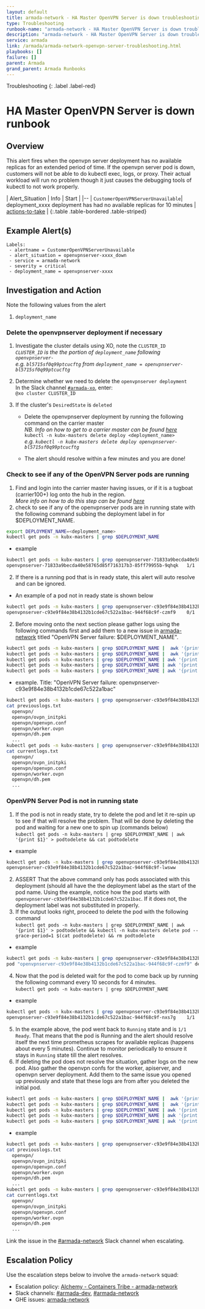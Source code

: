 ```yaml
---
layout: default
title: armada-network - HA Master OpenVPN Server is down troubleshooting
type: Troubleshooting
runbook-name: "armada-network - HA Master OpenVPN Server is down troubleshooting"
description: "armada-network - HA Master OpenVPN Server is down troubleshooting"
service: armada
link: /armada/armada-network-openvpn-server-troubleshooting.html
playbooks: []
failure: []
parent: Armada
grand_parent: Armada Runbooks
---
```


Troubleshooting
{: .label .label-red}

# HA Master OpenVPN Server is down runbook

## Overview

This alert fires when the openvpn server deployment has no available replicas for an extended period of time. If the openvpn server pod is down, customers will not be able to do kubectl exec, logs, or proxy. Their actual workload will run no problem though it just causes the debugging tools of kubectl to not work properly.

| Alert_Situation | Info | Start |
|--
| `CustomerOpenVPNServerUnavailable`| deployment_xxxx  deployment has had no available replicas for 10 minutes | [actions-to-take](#investigation-and-action) |
{:.table .table-bordered .table-striped}

## Example Alert(s)

~~~
Labels:
 - alertname = CustomerOpenVPNServerUnavailable
 - alert_situation = openvpnserver-xxxx_down
 - service = armada-network
 - severity = critical
 - deployment_name = openvpnserver-xxxx
~~~

## Investigation and Action

Note the following values from the alert
1. `deployment_name`

### Delete the openvpnserver deployment if necessary
1. Investigate the cluster details using XO, note the `CLUSTER_ID`  
_`CLUSTER_ID` is the the portion of `deployment_name` following `openvpnserver-`_  
_e.g. `bl5715sf0q99ptcucftg` from `deployment_name = openvpnserver-bl5715sf0q99ptcucftg`_

1. Determine whether we need to delete the `openvpnserver deployment`  
In the Slack channel [`#armada-xo`](https://ibm-argonauts.slack.com/messages/G90E71LSV), enter:  
`@xo cluster CLUSTER_ID`

1. If the cluster's `DesiredState` is `deleted`
   * Delete the openvpnserver deployment by running the following command on the carrier master  
_NB. Info on how to get to a carrier master can be found [here](./armada-general-debugging-info.html#finding-the-carrier-to-log-into-from-pagerduty-alert)_  
`kubectl -n kubx-masters delete deploy <deployment_name>`  
_e.g. `kubectl -n kubx-masters delete deploy openvpnserver-bl5715sf0q99ptcucftg`_

   * The alert should resolve within a few minutes and you are done!

### Check to see if any of the OpenVPN Server pods are running
1. Find and login into the carrier master having issues, or if it is a tugboat (carrier100+) log onto the hub in the region.  
_More info on how to do this step can be found [here](./armada-general-debugging-info.html#finding-the-carrier-to-log-into-from-pagerduty-alert)_
1. check to see if any of the openvpnserver pods are in running state with the following command subbing the deployment label in for $DEPLOYMENT_NAME.
~~~ sh
export DEPLOYMENT_NAME=<deployment_name>
kubectl get pods -n kubx-masters | grep $DEPLOYMENT_NAME
~~~
* example
~~~ sh
kubectl get pods -n kubx-masters | grep openvpnserver-71833a9becda40e58765d85f716317b3
openvpnserver-71833a9becda40e58765d85f716317b3-85ff79955b-9qhqk   1/1       Running            0          3h
~~~
2. If there is a running pod that is in ready state, this alert will auto resolve and can be ignored.
* An example of a pod not in ready state is shown below
~~~ sh
kubectl get pods -n kubx-masters | grep openvpnserver-c93e9f84e38b4132b1cde67c522a1bac
openvpnserver-c93e9f84e38b4132b1cde67c522a1bac-944f68c9f-czmf9    0/1       CrashLoopBackOff    413        5d
~~~ 
2. Before moving onto the next section please gather logs using the following commands first and add them to a new issue in [armada-network](https://github.ibm.com/alchemy-containers/armada-network/issues) titled "OpenVPN Server failure: $DEPLOYMENT_NAME".
~~~ sh
kubectl get pods -n kubx-masters | grep $DEPLOYMENT_NAME |  awk '{print $1}' > podforlogs && kubectl -n kubx-masters logs $(cat podforlogs) -p > previouslogs.txt
kubectl get pods -n kubx-masters | grep $DEPLOYMENT_NAME |  awk '{print $1}' > podforlogs && kubectl -n kubx-masters logs $(cat podforlogs)  > currentlogs.txt
kubectl get pods -n kubx-masters | grep $DEPLOYMENT_NAME | awk '{print $1}' > podforlogs && kubectl -n kubx-masters exec  $(cat podforlogs) cat /etc/openvpn/apiserver.ovpn | grep remote > apiserver_remotes
kubectl get pods -n kubx-masters | grep $DEPLOYMENT_NAME | awk '{print $1}' > podforlogs && kubectl -n kubx-masters exec  $(cat podforlogs) cat /etc/openvpn/ccd/worker > worker_ccd
kubectl get pods -n kubx-masters | grep $DEPLOYMENT_NAME | awk '{print $1}' > podforlogs && kubectl -n kubx-masters exec  $(cat podforlogs) cat /etc/openvpn/openvpn.conf > openvpn.conf
~~~
* example. Title: "OpenVPN Server failure: openvpnserver-c93e9f84e38b4132b1cde67c522a1bac"
~~~ sh
kubectl get pods -n kubx-masters | grep openvpnserver-c93e9f84e38b4132b1cde67c522a1bac |  awk '{print $1}' > podforlogs && kubectl -n kubx-masters logs $(cat podforlogs) -p > previouslogs.txt
cat previouslogs.txt
  openvpn/
  openvpn/ovpn_initpki
  openvpn/openvpn.conf
  openvpn/worker.ovpn
  openvpn/dh.pem
  ...
kubectl get pods -n kubx-masters | grep openvpnserver-c93e9f84e38b4132b1cde67c522a1bac |  awk '{print $1}' > podforlogs && kubectl -n kubx-masters logs $(cat podforlogs)  > currentlogs.txt
cat currentlogs.txt
  openvpn/
  openvpn/ovpn_initpki
  openvpn/openvpn.conf
  openvpn/worker.ovpn
  openvpn/dh.pem
  ...
~~~

### OpenVPN Server Pod is not in running state
1. If the pod is not in ready state, try to delete the pod and let it re-spin up to see if that will resolve the problem. That will be done by deleting the pod and waiting for a new one to spin up (commands below)  
`kubectl get pods -n kubx-masters | grep $DEPLOYMENT_NAME | awk '{print $1}' > podtodelete && cat podtodelete`
* example
~~~ sh
kubectl get pods -n kubx-masters | grep openvpnserver-c93e9f84e38b4132b1cde67c522a1bac |  awk '{print $1}' > podtodelete && cat podtodelete
openvpnserver-c93e9f84e38b4132b1cde67c522a1bac-944f68c9f-lwsww
~~~
2. ASSERT That the above command only has pods associated with this deployment (should all have the the deployment label as the start of the pod name. Using the example, notice how the pod starts with `openvpnserver-c93e9f84e38b4132b1cde67c522a1bac`. If it does not, the deployment label was not substituted in properly.
3. If the output looks right, proceed to delete the pod with the following command  
`kubectl get pods -n kubx-masters | grep $DEPLOYMENT_NAME | awk '{print $1}' > podtodelete && kubectl -n kubx-masters delete pod --grace-period=1 $(cat podtodelete) && rm podtodelete`
* example  
~~~ sh
kubectl get pods -n kubx-masters | grep openvpnserver-c93e9f84e38b4132b1cde67c522a1bac | awk '{print $1}' > podtodelete && kubectl -n kubx-masters delete pod --grace-period=1 $(cat podtodelete) && rm podtodelete
pod "openvpnserver-c93e9f84e38b4132b1cde67c522a1bac-944f68c9f-czmf9" deleted
~~~
4. Now that the pod is deleted  wait for the pod to come back up by running the following command every 10 seconds for 4 minutes.  
`kubectl get pods -n kubx-masters | grep $DEPLOYMENT_NAME`
* example
~~~ sh
kubectl get pods -n kubx-masters | grep openvpnserver-c93e9f84e38b4132b1cde67c522a1bac
openvpnserver-c93e9f84e38b4132b1cde67c522a1bac-944f68c9f-nxs7g    1/1       Running             0          2m
~~~
5. In the example above, the pod went back to `Running` state and is `1/1 Ready`. That means that the pod is Running and the alert should resolve itself the next time prometheus scrapes for available replicas (happens about every 5 minutes). Continue to monitor periodically to ensure it stays in `Running` state till the alert resolves.
6. If deleting the pod does not resolve the situation, gather logs on the new pod. Also gather the openvpn confs for the worker, apiserver, and openvpn server deployment. Add them to the same issue you opened up previously and state that these logs are from after you deleted the initial pod.
~~~ sh
kubectl get pods -n kubx-masters | grep $DEPLOYMENT_NAME |  awk '{print $1}' > podforlogs && kubectl -n kubx-masters logs $(cat podforlogs) -p > previouslogs.txt
kubectl get pods -n kubx-masters | grep $DEPLOYMENT_NAME |  awk '{print $1}' > podforlogs && kubectl -n kubx-masters logs $(cat podforlogs)  > currentlogs.txt
kubectl get pods -n kubx-masters | grep $DEPLOYMENT_NAME | awk '{print $1}' > podforlogs && kubectl -n kubx-masters exec  $(cat podforlogs) cat /etc/openvpn/apiserver.ovpn | grep remote > apiserver_remotes
kubectl get pods -n kubx-masters | grep $DEPLOYMENT_NAME | awk '{print $1}' > podforlogs && kubectl -n kubx-masters exec  $(cat podforlogs) cat /etc/openvpn/ccd/worker > worker_ccd
kubectl get pods -n kubx-masters | grep $DEPLOYMENT_NAME | awk '{print $1}' > podforlogs && kubectl -n kubx-masters exec  $(cat podforlogs) cat /etc/openvpn/openvpn.conf > openvpn.conf
~~~
* example
~~~ sh
kubectl get pods -n kubx-masters | grep openvpnserver-c93e9f84e38b4132b1cde67c522a1bac |  awk '{print $1}' > podforlogs && kubectl -n kubx-masters logs $(cat podforlogs) -p > previouslogs.txt
cat previouslogs.txt
  openvpn/
  openvpn/ovpn_initpki
  openvpn/openvpn.conf
  openvpn/worker.ovpn
  openvpn/dh.pem
  ...
kubectl get pods -n kubx-masters | grep openvpnserver-c93e9f84e38b4132b1cde67c522a1bac |  awk '{print $1}' > podforlogs && kubectl -n kubx-masters logs $(cat podforlogs)  > currentlogs.txt
cat currentlogs.txt
  openvpn/
  openvpn/ovpn_initpki
  openvpn/openvpn.conf
  openvpn/worker.ovpn
  openvpn/dh.pem
  ...
~~~

Link the issue in the [#armada-network](https://ibm-argonauts.slack.com/messages/armada-network) Slack channel when escalating.

## Escalation Policy
Use the escalation steps below to involve the `armada-network` squad:

  * Escalation policy: [Alchemy - Containers Tribe - armada-network](https://ibm.pagerduty.com/escalation_policies#P2MK3WQ)
  * Slack channels: [#armada-dev](https://ibm-argonauts.slack.com/messages/armada-dev), [#armada-network](https://ibm-argonauts.slack.com/messages/armada-network)
  * GHE issues: [armada-network](https://github.ibm.com/alchemy-containers/armada-network/issues/)
